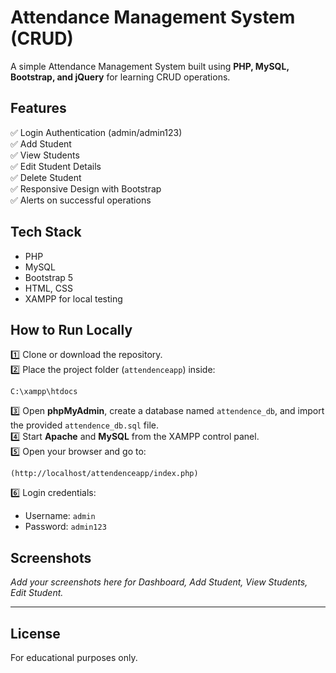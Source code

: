 # Attendance Management System (CRUD)

A simple Attendance Management System built using **PHP, MySQL, Bootstrap, and jQuery** for learning CRUD operations.

## Features
✅ Login Authentication (admin/admin123)  
✅ Add Student  
✅ View Students  
✅ Edit Student Details  
✅ Delete Student  
✅ Responsive Design with Bootstrap  
✅ Alerts on successful operations

## Tech Stack
- PHP
- MySQL
- Bootstrap 5
- HTML, CSS
- XAMPP for local testing

## How to Run Locally

1️⃣ Clone or download the repository.  
2️⃣ Place the project folder (`attendenceapp`) inside:
```
C:\xampp\htdocs
```
3️⃣ Open **phpMyAdmin**, create a database named `attendence_db`, and import the provided `attendence_db.sql` file.  
4️⃣ Start **Apache** and **MySQL** from the XAMPP control panel.  
5️⃣ Open your browser and go to:
```
(http://localhost/attendenceapp/index.php)
```
6️⃣ Login credentials:
- Username: `admin`
- Password: `admin123`

## Screenshots

_Add your screenshots here for Dashboard, Add Student, View Students, Edit Student._

---

## License
For educational purposes only.

